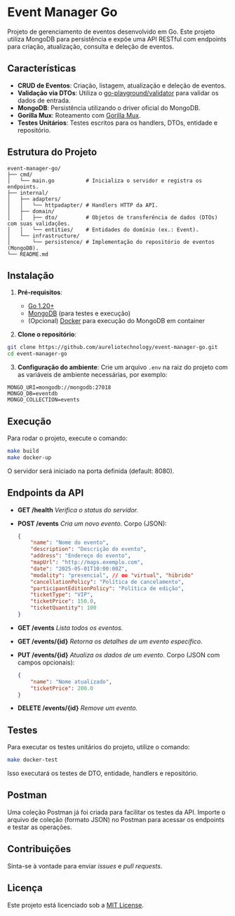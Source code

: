 # Event Manager Go

Projeto de gerenciamento de eventos desenvolvido em Go. Este projeto utiliza MongoDB para persistência e expõe uma API RESTful com endpoints para criação, atualização, consulta e deleção de eventos.

## Características

- **CRUD de Eventos**: Criação, listagem, atualização e deleção de eventos.
- **Validação via DTOs**: Utiliza o [go-playground/validator](https://github.com/go-playground/validator) para validar os dados de entrada.
- **MongoDB**: Persistência utilizando o driver oficial do MongoDB.
- **Gorilla Mux**: Roteamento com [Gorilla Mux](https://github.com/gorilla/mux).
- **Testes Unitários**: Testes escritos para os handlers, DTOs, entidade e repositório.

## Estrutura do Projeto

```
event-manager-go/
├── cmd/
│   └── main.go          # Inicializa o servidor e registra os endpoints.
├── internal/
│   ├── adapters/
│   │   └── httpadapter/ # Handlers HTTP da API.
│   ├── domain/
│   │   ├── dto/         # Objetos de transferência de dados (DTOs) com suas validações.
│   │   └── entities/    # Entidades do domínio (ex.: Event).
│   └── infrastructure/
│       └── persistence/ # Implementação do repositório de eventos (MongoDB).
└── README.md
```

## Instalação

1. **Pré-requisitos**:
   - [Go 1.20+](https://golang.org/dl/)
   - [MongoDB](https://www.mongodb.com/try/download/community) (para testes e execução)
   - (Opcional) [Docker](https://www.docker.com/) para execução do MongoDB em container

2. **Clone o repositório**:

```bash
git clone https://github.com/aureliotechnology/event-manager-go.git
cd event-manager-go
```

3. **Configuração do ambiente**:
Crie um arquivo `.env` na raiz do projeto com as variáveis de ambiente necessárias, por exemplo:

```env
MONGO_URI=mongodb://mongodb:27018
MONGO_DB=eventdb
MONGO_COLLECTION=events
```

## Execução

Para rodar o projeto, execute o comando:

```bash
make build
make docker-up
```

O servidor será iniciado na porta definida (default: 8080).

## Endpoints da API

- **GET /health**
  _Verifica o status do servidor._

- **POST /events**
  _Cria um novo evento._
  Corpo (JSON):
  ```json
  {
      "name": "Nome do evento",
      "description": "Descrição do evento",
      "address": "Endereço do evento",
      "mapUrl": "http://maps.exemplo.com",
      "date": "2025-05-01T10:00:00Z",
      "modality": "presencial", // ou "virtual", "hibrido"
      "cancellationPolicy": "Política de cancelamento",
      "participantEditionPolicy": "Política de edição",
      "ticketType": "VIP",
      "ticketPrice": 150.0,
      "ticketQuantity": 100
  }
  ```

- **GET /events**
  _Lista todos os eventos._

- **GET /events/{id}**
  _Retorna os detalhes de um evento específico._

- **PUT /events/{id}**
  _Atualiza os dados de um evento._
  Corpo (JSON com campos opcionais):
  ```json
  {
      "name": "Nome atualizado",
      "ticketPrice": 200.0
  }
  ```

- **DELETE /events/{id}**
  _Remove um evento._

## Testes

Para executar os testes unitários do projeto, utilize o comando:

```bash
make docker-test
```

Isso executará os testes de DTO, entidade, handlers e repositório.

## Postman

Uma coleção Postman já foi criada para facilitar os testes da API. Importe o arquivo de coleção (formato JSON) no Postman para acessar os endpoints e testar as operações.

## Contribuições

Sinta-se à vontade para enviar _issues_ e _pull requests_.

## Licença

Este projeto está licenciado sob a [MIT License](LICENSE).
